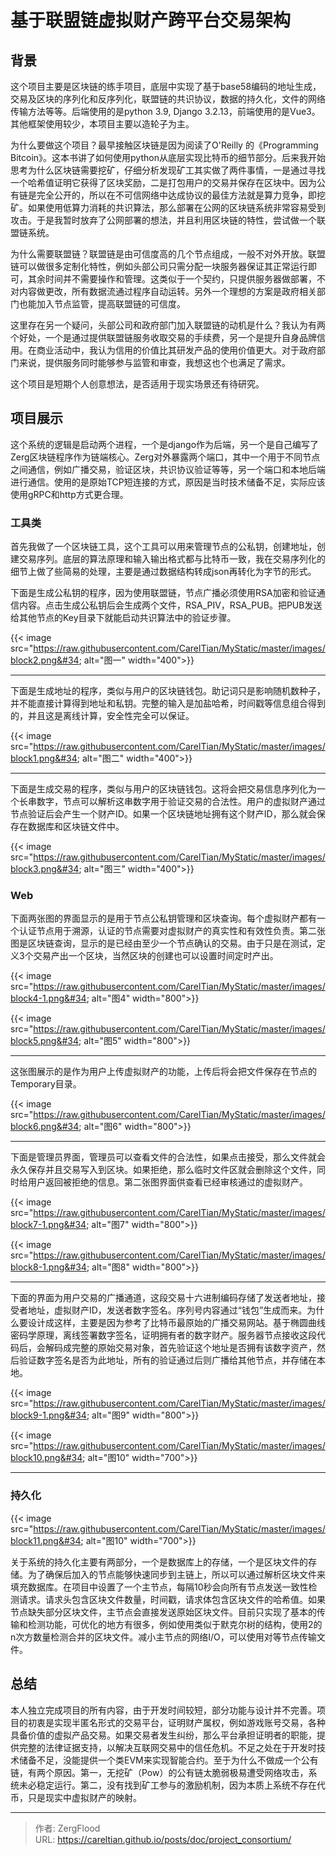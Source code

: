 # 基于联盟链虚拟财产跨平台交易架构


## 背景

这个项目主要是区块链的练手项目，底层中实现了基于base58编码的地址生成，交易及区块的序列化和反序列化，联盟链的共识协议，数据的持久化，文件的网络传输方法等等。后端使用的是python 3.9, Django 3.2.13，前端使用的是Vue3。其他框架使用较少，本项目主要以造轮子为主。

为什么要做这个项目？最早接触区块链是因为阅读了O&#39;Reilly 的《Programming Bitcoin》。这本书讲了如何使用python从底层实现比特币的细节部分。后来我开始思考为什么区块链需要挖矿，仔细分析发现矿工其实做了两件事情，一是通过寻找一个哈希值证明它获得了区块奖励，二是打包用户的交易并保存在区块中。因为公有链是完全公开的，所以在不可信网络中达成协议的最佳方法就是算力竞争，即挖矿。如果使用低算力消耗的共识算法，那么部署在公网的区块链系统非常容易受到攻击。于是我暂时放弃了公网部署的想法，并且利用区块链的特性，尝试做一个联盟链系统。

为什么需要联盟链？联盟链是由可信度高的几个节点组成，一般不对外开放。联盟链可以做很多定制化特性，例如头部公司只需分配一块服务器保证其正常运行即可，其余时间并不需要操作和管理。这类似于一个契约，只提供服务器做部署，不对内容做更改，所有数据流通过程序自动运转。另外一个理想的方案是政府相关部门也能加入节点监管，提高联盟链的可信度。

这里存在另一个疑问，头部公司和政府部门加入联盟链的动机是什么？我认为有两个好处，一个是通过提供联盟链服务收取交易的手续费，另一个是提升自身品牌信用。在商业活动中，我认为信用的价值比其研发产品的使用价值更大。对于政府部门来说，提供服务同时能够参与监管和审查，我想这也个也满足了需求。

这个项目是短期个人创意想法，是否适用于现实场景还有待研究。

## 项目展示

这个系统的逻辑是启动两个进程，一个是django作为后端，另一个是自己编写了Zerg区块链程序作为链端核心。Zerg对外暴露两个端口，其中一个用于不同节点之间通信，例如广播交易，验证区块，共识协议验证等等，另一个端口和本地后端进行通信。使用的是原始TCP短连接的方式，原因是当时技术储备不足，实际应该使用gRPC和http方式更合理。

### 工具类

首先我做了一个区块链工具，这个工具可以用来管理节点的公私钥，创建地址，创建交易序列。底层的算法原理和输入输出格式都与比特币一致，我在交易序列化的细节上做了些简易的处理，主要是通过数据结构转成json再转化为字节的形式。

下面是生成公私钥的程序，因为使用联盟链，节点广播必须使用RSA加密和验证通信内容。点击生成公私钥后会生成两个文件，RSA_PIV，RSA_PUB。把PUB发送给其他节点的Key目录下就能启动共识算法中的验证步骤。

{{&lt; image src=&#34;https://raw.githubusercontent.com/CarelTian/MyStatic/master/images/block2.png&#34; alt=&#34;图一&#34; width=&#34;400&#34;&gt;}}

------

下面是生成地址的程序，类似与用户的区块链钱包。助记词只是影响随机数种子，并不能直接计算得到地址和私钥。完整的输入是加盐哈希，时间戳等信息组合得到的，并且这是离线计算，安全性完全可以保证。

{{&lt; image src=&#34;https://raw.githubusercontent.com/CarelTian/MyStatic/master/images/block1.png&#34; alt=&#34;图二&#34; width=&#34;400&#34;&gt;}}

------

下面是生成交易的程序，类似与用户的区块链钱包。这将会把交易信息序列化为一个长串数字，节点可以解析这串数字用于验证交易的合法性。用户的虚拟财产通过节点验证后会产生一个财产ID。如果一个区块链地址拥有这个财产ID，那么就会保存在数据库和区块链文件中。

{{&lt; image src=&#34;https://raw.githubusercontent.com/CarelTian/MyStatic/master/images/block3.png&#34; alt=&#34;图三&#34; width=&#34;400&#34;&gt;}}

### Web

下面两张图的界面显示的是用于节点公私钥管理和区块查询。每个虚拟财产都有一个认证节点用于溯源，认证的节点需要对虚拟财产的真实性和有效性负责。第二张图是区块链查询，显示的是已经由至少一个节点确认的交易。由于只是在测试，定义3个交易产出一个区块，当然区块的创建也可以设置时间定时产出。

{{&lt; image src=&#34;https://raw.githubusercontent.com/CarelTian/MyStatic/master/images/block4-1.png&#34; alt=&#34;图4&#34; width=&#34;800&#34;&gt;}}



{{&lt; image src=&#34;https://raw.githubusercontent.com/CarelTian/MyStatic/master/images/block5.png&#34; alt=&#34;图5&#34; width=&#34;800&#34;&gt;}}

------

这张图展示的是作为用户上传虚拟财产的功能，上传后将会把文件保存在节点的Temporary目录。

{{&lt; image src=&#34;https://raw.githubusercontent.com/CarelTian/MyStatic/master/images/block6.png&#34; alt=&#34;图6&#34; width=&#34;800&#34;&gt;}}

------

下面是管理员界面，管理员可以查看文件的合法性，如果点击接受，那么文件就会永久保存并且交易写入到区块。如果拒绝，那么临时文件区就会删除这个文件，同时给用户返回被拒绝的信息。第二张图界面供查看已经审核通过的虚拟财产。



{{&lt; image src=&#34;https://raw.githubusercontent.com/CarelTian/MyStatic/master/images/block7-1.png&#34; alt=&#34;图7&#34; width=&#34;800&#34;&gt;}}

{{&lt; image src=&#34;https://raw.githubusercontent.com/CarelTian/MyStatic/master/images/block8-1.png&#34; alt=&#34;图8&#34; width=&#34;800&#34;&gt;}}



------

下面的界面为用户交易的广播通道，这段交易十六进制编码存储了发送者地址，接受者地址，虚拟财产ID，发送者数字签名。序列号内容通过“钱包”生成而来。为什么要设计成这样，主要是因为参考了比特币最原始的广播交易网站。基于椭圆曲线密码学原理，离线签署数字签名，证明拥有者的数字财产。服务器节点接收这段代码后，会解码成完整的原始交易对象，首先验证这个地址是否拥有该数字资产，然后验证数字签名是否为此地址，所有的验证通过后则广播给其他节点，并存储在本地。

{{&lt; image src=&#34;https://raw.githubusercontent.com/CarelTian/MyStatic/master/images/block9-1.png&#34; alt=&#34;图9&#34; width=&#34;800&#34;&gt;}}

{{&lt; image src=&#34;https://raw.githubusercontent.com/CarelTian/MyStatic/master/images/block10.png&#34; alt=&#34;图10&#34; width=&#34;700&#34;&gt;}}

------

### 持久化



{{&lt; image src=&#34;https://raw.githubusercontent.com/CarelTian/MyStatic/master/images/block11.png&#34; alt=&#34;图10&#34; width=&#34;700&#34;&gt;}}

关于系统的持久化主要有两部分，一个是数据库上的存储，一个是区块文件的存储。为了确保后加入的节点能够快速同步到主链上，所以可以通过解析区块文件来填充数据库。在项目中设置了一个主节点，每隔10秒会向所有节点发送一致性检测请求。请求头包含区块文件数量，时间戳，请求体包含区块文件的哈希值。如果节点缺失部分区块文件，主节点会直接发送原始区块文件。目前只实现了基本的传输和检测功能，可优化的地方有很多，例如使用类似于默克尔树的结构，使用2的n次方数量检测合并的区块文件。减小主节点的网络I/O，可以使用对等节点传输文件。









## 总结

本人独立完成项目的所有内容，由于开发时间较短，部分功能与设计并不完善。项目的初衷是实现半匿名形式的交易平台，证明财产属权，例如游戏账号交易，各种具备价值的虚拟产品交易。如果交易者发生纠纷，那么平台承担证明者的职能，提供完整的法律证据支持，以解决互联网交易中的信任危机。不足之处在于开发时技术储备不足，没能提供一个类EVM来实现智能合约。至于为什么不做成一个公有链，有两个原因。第一，无挖矿（Pow）的公有链太脆弱极易遭受网络攻击，系统未必稳定运行。第二，没有找到矿工参与的激励机制，因为本质上系统不存在代币，只是现实中虚拟财产的映射。


---

> 作者: ZergFlood  
> URL: https://careltian.github.io/posts/doc/project_consortium/  

